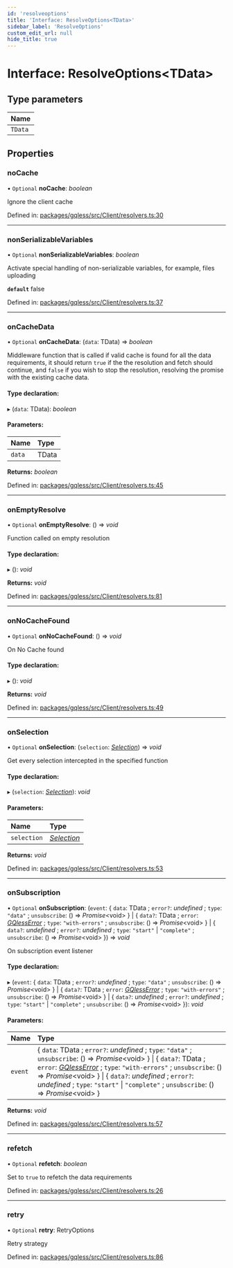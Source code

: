 ```yaml
---
id: 'resolveoptions'
title: 'Interface: ResolveOptions<TData>'
sidebar_label: 'ResolveOptions'
custom_edit_url: null
hide_title: true
---
```


# Interface: ResolveOptions<TData\>

## Type parameters

| Name    |
| :------ |
| `TData` |

## Properties

### noCache

• `Optional` **noCache**: _boolean_

Ignore the client cache

Defined in: [packages/gqless/src/Client/resolvers.ts:30](https://github.com/PabloSzx/gqless/blob/master/packages/gqless/src/Client/resolvers.ts#L30)

---

### nonSerializableVariables

• `Optional` **nonSerializableVariables**: _boolean_

Activate special handling of non-serializable variables,
for example, files uploading

**`default`** false

Defined in: [packages/gqless/src/Client/resolvers.ts:37](https://github.com/PabloSzx/gqless/blob/master/packages/gqless/src/Client/resolvers.ts#L37)

---

### onCacheData

• `Optional` **onCacheData**: (`data`: TData) => _boolean_

Middleware function that is called if valid cache is found
for all the data requirements, it should return `true` if the
the resolution and fetch should continue, and `false`
if you wish to stop the resolution, resolving the promise
with the existing cache data.

#### Type declaration:

▸ (`data`: TData): _boolean_

#### Parameters:

| Name   | Type  |
| :----- | :---- |
| `data` | TData |

**Returns:** _boolean_

Defined in: [packages/gqless/src/Client/resolvers.ts:45](https://github.com/PabloSzx/gqless/blob/master/packages/gqless/src/Client/resolvers.ts#L45)

---

### onEmptyResolve

• `Optional` **onEmptyResolve**: () => _void_

Function called on empty resolution

#### Type declaration:

▸ (): _void_

**Returns:** _void_

Defined in: [packages/gqless/src/Client/resolvers.ts:81](https://github.com/PabloSzx/gqless/blob/master/packages/gqless/src/Client/resolvers.ts#L81)

---

### onNoCacheFound

• `Optional` **onNoCacheFound**: () => _void_

On No Cache found

#### Type declaration:

▸ (): _void_

**Returns:** _void_

Defined in: [packages/gqless/src/Client/resolvers.ts:49](https://github.com/PabloSzx/gqless/blob/master/packages/gqless/src/Client/resolvers.ts#L49)

---

### onSelection

• `Optional` **onSelection**: (`selection`: [_Selection_](../classes/selection.md)) => _void_

Get every selection intercepted in the specified function

#### Type declaration:

▸ (`selection`: [_Selection_](../classes/selection.md)): _void_

#### Parameters:

| Name        | Type                                   |
| :---------- | :------------------------------------- |
| `selection` | [_Selection_](../classes/selection.md) |

**Returns:** _void_

Defined in: [packages/gqless/src/Client/resolvers.ts:53](https://github.com/PabloSzx/gqless/blob/master/packages/gqless/src/Client/resolvers.ts#L53)

---

### onSubscription

• `Optional` **onSubscription**: (`event`: { `data`: TData ; `error?`: _undefined_ ; `type`: `"data"` ; `unsubscribe`: () => _Promise_<void\> } \| { `data?`: TData ; `error`: [_GQlessError_](../classes/gqlesserror.md) ; `type`: `"with-errors"` ; `unsubscribe`: () => _Promise_<void\> } \| { `data?`: _undefined_ ; `error?`: _undefined_ ; `type`: `"start"` \| `"complete"` ; `unsubscribe`: () => _Promise_<void\> }) => _void_

On subscription event listener

#### Type declaration:

▸ (`event`: { `data`: TData ; `error?`: _undefined_ ; `type`: `"data"` ; `unsubscribe`: () => _Promise_<void\> } \| { `data?`: TData ; `error`: [_GQlessError_](../classes/gqlesserror.md) ; `type`: `"with-errors"` ; `unsubscribe`: () => _Promise_<void\> } \| { `data?`: _undefined_ ; `error?`: _undefined_ ; `type`: `"start"` \| `"complete"` ; `unsubscribe`: () => _Promise_<void\> }): _void_

#### Parameters:

| Name    | Type                                                                                                                                                                                                                                                                                                                                                                               |
| :------ | :--------------------------------------------------------------------------------------------------------------------------------------------------------------------------------------------------------------------------------------------------------------------------------------------------------------------------------------------------------------------------------- |
| `event` | { `data`: TData ; `error?`: _undefined_ ; `type`: `"data"` ; `unsubscribe`: () => _Promise_<void\> } \| { `data?`: TData ; `error`: [_GQlessError_](../classes/gqlesserror.md) ; `type`: `"with-errors"` ; `unsubscribe`: () => _Promise_<void\> } \| { `data?`: _undefined_ ; `error?`: _undefined_ ; `type`: `"start"` \| `"complete"` ; `unsubscribe`: () => _Promise_<void\> } |

**Returns:** _void_

Defined in: [packages/gqless/src/Client/resolvers.ts:57](https://github.com/PabloSzx/gqless/blob/master/packages/gqless/src/Client/resolvers.ts#L57)

---

### refetch

• `Optional` **refetch**: _boolean_

Set to `true` to refetch the data requirements

Defined in: [packages/gqless/src/Client/resolvers.ts:26](https://github.com/PabloSzx/gqless/blob/master/packages/gqless/src/Client/resolvers.ts#L26)

---

### retry

• `Optional` **retry**: RetryOptions

Retry strategy

Defined in: [packages/gqless/src/Client/resolvers.ts:86](https://github.com/PabloSzx/gqless/blob/master/packages/gqless/src/Client/resolvers.ts#L86)
